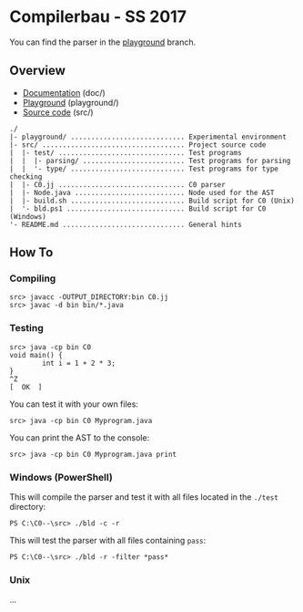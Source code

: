 # Compilerbau - SS 2017
You can find the parser in the [playground](https://github.com/KR-FDAI/cc/tree/playground) branch.

## Overview
* [Documentation](/doc) (doc/)
* [Playground](/playground) (playground/)
* [Source code](/src) (src/)

```
./
|- playground/ ............................ Experimental environment
|- src/ ................................... Project source code
|  |- test/ ............................... Test programs
|  |  |- parsing/ ......................... Test programs for parsing
|  |  '- type/ ............................ Test programs for type checking
|  |- C0.jj ............................... C0 parser
|  |- Node.java ........................... Node used for the AST
|  |- build.sh ............................ Build script for C0 (Unix)
|  '- bld.ps1 ............................. Build script for C0 (Windows)
'- README.md .............................. General hints
```

## How To
### Compiling
```
src> javacc -OUTPUT_DIRECTORY:bin C0.jj
src> javac -d bin bin/*.java
```

### Testing
```
src> java -cp bin C0
void main() {
        int i = 1 + 2 * 3;
}
^Z
[  OK  ]
```
You can test it with your own files:
```
src> java -cp bin C0 Myprogram.java
```
You can print the AST to the console:
```
src> java -cp bin C0 Myprogram.java print
```

### Windows (PowerShell)
This will compile the parser and test it with all files located in the `./test` directory:
```
PS C:\C0--\src> ./bld -c -r
```
This will test the parser with all files containing `pass`:
```
PS C:\C0--\src> ./bld -r -filter *pass*
```

### Unix
...